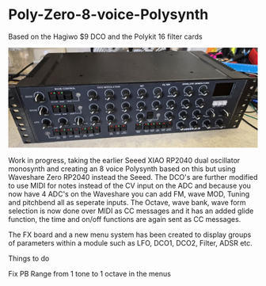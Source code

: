 # Poly-Zero-8-voice-Polysynth
Based on the Hagiwo $9 DCO and the Polykit 16 filter cards

![Synth](Photos/synth2.jpg)

Work in progress, taking the earlier Seeed XIAO RP2040 dual oscillator monosynth and creating an 8 voice Polysynth based on this but using Waveshare Zero RP2040 instead the Seeed. The DCO's are further modified to use MIDI for notes instead of the CV input on the ADC and because you now have 4 ADC's on the Waveshare you can add FM, wave MOD, Tuning and pitchbend all as seperate inputs. The Octave, wave bank, wave form selection is now done over MIDI as CC messages and it has an added glide function, the time and on/off functions are again sent as CC messages.

The FX board and a new menu system has been created to display groups of parameters within a module such as LFO, DCO1, DCO2, Filter, ADSR etc.

Things to do

Fix PB Range from 1 tone to 1 octave in the menus




